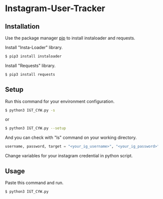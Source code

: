 # Instagram-User-Tracker

## Installation

Use the package manager [pip](https://pip.pypa.io/en/stable/) to install instaloader and requests.

Install "Insta-Loader" library.
```bash
$ pip3 install instaloader
```
Install "Requests" library.
```bash
$ pip3 install requests
```
## Setup
Run this command for your environment configuration.
```bash
$ python3 IGT_CYW.py -s
```
or
```bash
$ python3 IGT_CYW.py --setup
```
And you can check with "ls" command on your working directory.

```python
username, password, target = "<your_ig_username>", "<your_ig_password>", "<target_ig_username>"
```
Change variables for your instagram credential in python script.
## Usage
Paste this command and run.
```bash
$ python3 IGT_CYW.py
```
